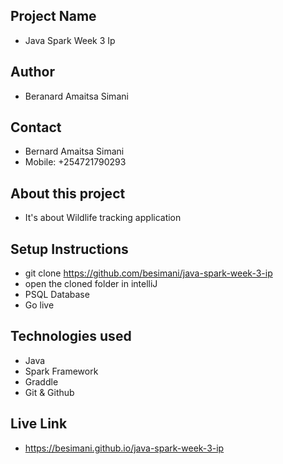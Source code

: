 ## Project Name
 - Java Spark Week 3 Ip

## Author
 - Beranard Amaitsa Simani

## Contact
 - Bernard Amaitsa Simani
 - Mobile: +254721790293

## About this project
 - It's about Wildlife tracking application

## Setup Instructions
 - git clone https://github.com/besimani/java-spark-week-3-ip
 - open the cloned folder in intelliJ
 - PSQL Database
 - Go live

## Technologies used
 - Java
 - Spark Framework
 - Graddle
 - Git & Github

## Live Link
 - https://besimani.github.io/java-spark-week-3-ip